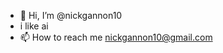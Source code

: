 - 👋 Hi, I’m @nickgannon10
- i like ai
- 📫 How to reach me nickgannon10@gmail.com

<!---
nickgannon10/nickgannon10 is a ✨ special ✨ repository because its `README.md` (this file) appears on your GitHub profile.
You can click the Preview link to take a look at your changes.
--->
